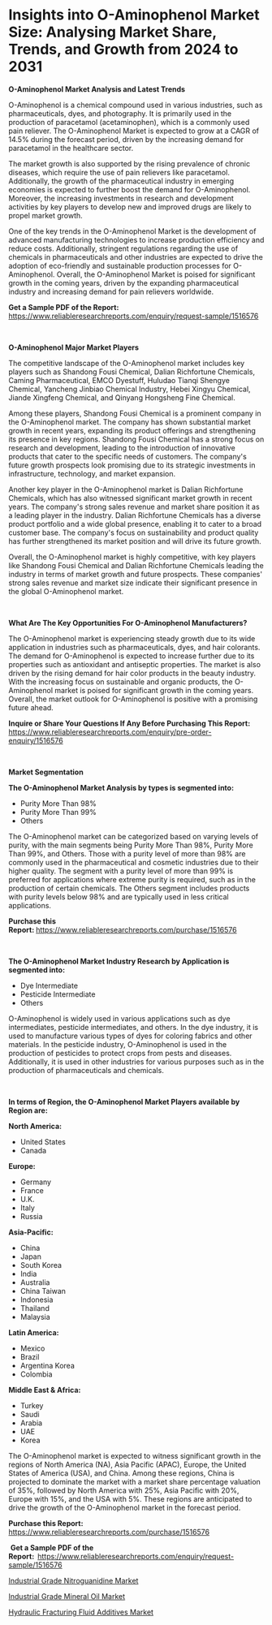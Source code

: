 <p><h1>Insights into O-Aminophenol Market Size: Analysing Market Share, Trends, and Growth from 2024 to 2031</h1></p><p><strong>O-Aminophenol Market Analysis and Latest Trends</strong></p>
<p><p>O-Aminophenol is a chemical compound used in various industries, such as pharmaceuticals, dyes, and photography. It is primarily used in the production of paracetamol (acetaminophen), which is a commonly used pain reliever. The O-Aminophenol Market is expected to grow at a CAGR of 14.5% during the forecast period, driven by the increasing demand for paracetamol in the healthcare sector.</p><p>The market growth is also supported by the rising prevalence of chronic diseases, which require the use of pain relievers like paracetamol. Additionally, the growth of the pharmaceutical industry in emerging economies is expected to further boost the demand for O-Aminophenol. Moreover, the increasing investments in research and development activities by key players to develop new and improved drugs are likely to propel market growth.</p><p>One of the key trends in the O-Aminophenol Market is the development of advanced manufacturing technologies to increase production efficiency and reduce costs. Additionally, stringent regulations regarding the use of chemicals in pharmaceuticals and other industries are expected to drive the adoption of eco-friendly and sustainable production processes for O-Aminophenol. Overall, the O-Aminophenol Market is poised for significant growth in the coming years, driven by the expanding pharmaceutical industry and increasing demand for pain relievers worldwide.</p></p>
<p><strong>Get a Sample PDF of the Report:&nbsp;</strong> <a href="https://www.reliableresearchreports.com/enquiry/request-sample/1516576">https://www.reliableresearchreports.com/enquiry/request-sample/1516576</a></p>
<p>&nbsp;</p>
<p><strong>O-Aminophenol Major Market Players</strong></p>
<p><p>The competitive landscape of the O-Aminophenol market includes key players such as Shandong Fousi Chemical, Dalian Richfortune Chemicals, Caming Pharmaceutical, EMCO Dyestuff, Huludao Tianqi Shengye Chemical, Yancheng Jinbiao Chemical Industry, Hebei Xingyu Chemical, Jiande Xingfeng Chemical, and Qinyang Hongsheng Fine Chemical.</p><p>Among these players, Shandong Fousi Chemical is a prominent company in the O-Aminophenol market. The company has shown substantial market growth in recent years, expanding its product offerings and strengthening its presence in key regions. Shandong Fousi Chemical has a strong focus on research and development, leading to the introduction of innovative products that cater to the specific needs of customers. The company's future growth prospects look promising due to its strategic investments in infrastructure, technology, and market expansion.</p><p>Another key player in the O-Aminophenol market is Dalian Richfortune Chemicals, which has also witnessed significant market growth in recent years. The company's strong sales revenue and market share position it as a leading player in the industry. Dalian Richfortune Chemicals has a diverse product portfolio and a wide global presence, enabling it to cater to a broad customer base. The company's focus on sustainability and product quality has further strengthened its market position and will drive its future growth.</p><p>Overall, the O-Aminophenol market is highly competitive, with key players like Shandong Fousi Chemical and Dalian Richfortune Chemicals leading the industry in terms of market growth and future prospects. These companies' strong sales revenue and market size indicate their significant presence in the global O-Aminophenol market.</p></p>
<p>&nbsp;</p>
<p><strong>What Are The Key Opportunities For O-Aminophenol Manufacturers?</strong></p>
<p><p>The O-Aminophenol market is experiencing steady growth due to its wide application in industries such as pharmaceuticals, dyes, and hair colorants. The demand for O-Aminophenol is expected to increase further due to its properties such as antioxidant and antiseptic properties. The market is also driven by the rising demand for hair color products in the beauty industry. With the increasing focus on sustainable and organic products, the O-Aminophenol market is poised for significant growth in the coming years. Overall, the market outlook for O-Aminophenol is positive with a promising future ahead.</p></p>
<p><strong>Inquire or Share Your Questions If Any Before Purchasing This Report:</strong> <a href="https://www.reliableresearchreports.com/enquiry/pre-order-enquiry/1516576">https://www.reliableresearchreports.com/enquiry/pre-order-enquiry/1516576</a></p>
<p>&nbsp;</p>
<p><strong>Market Segmentation</strong></p>
<p><strong>The O-Aminophenol Market Analysis by types is segmented into:</strong></p>
<p><ul><li>Purity More Than 98%</li><li>Purity More Than 99%</li><li>Others</li></ul></p>
<p><p>The O-Aminophenol market can be categorized based on varying levels of purity, with the main segments being Purity More Than 98%, Purity More Than 99%, and Others. Those with a purity level of more than 98% are commonly used in the pharmaceutical and cosmetic industries due to their higher quality. The segment with a purity level of more than 99% is preferred for applications where extreme purity is required, such as in the production of certain chemicals. The Others segment includes products with purity levels below 98% and are typically used in less critical applications.</p></p>
<p><strong>Purchase this Report:&nbsp;</strong><a href="https://www.reliableresearchreports.com/purchase/1516576">https://www.reliableresearchreports.com/purchase/1516576</a></p>
<p>&nbsp;</p>
<p><strong>The O-Aminophenol Market Industry Research by Application is segmented into:</strong></p>
<p><ul><li>Dye Intermediate</li><li>Pesticide Intermediate</li><li>Others</li></ul></p>
<p><p>O-Aminophenol is widely used in various applications such as dye intermediates, pesticide intermediates, and others. In the dye industry, it is used to manufacture various types of dyes for coloring fabrics and other materials. In the pesticide industry, O-Aminophenol is used in the production of pesticides to protect crops from pests and diseases. Additionally, it is used in other industries for various purposes such as in the production of pharmaceuticals and chemicals.</p></p>
<p>&nbsp;</p>
<p><strong>In terms of Region, the O-Aminophenol Market Players available by Region are:</strong></p>
<p>
    <p> <strong> North America: </strong>
        <ul>
            <li>United States</li>
            <li>Canada</li>
        </ul>
        </p> 
    <p> <strong> Europe: </strong>
        <ul>
            <li>Germany</li>
            <li>France</li>
            <li>U.K.</li>
            <li>Italy</li>
            <li>Russia</li>
        </ul>
        </p> 
    <p> <strong> Asia-Pacific: </strong>
        <ul>
            <li>China</li>
            <li>Japan</li>
            <li>South Korea</li>
            <li>India</li>
            <li>Australia</li>
            <li>China Taiwan</li>
            <li>Indonesia</li>
            <li>Thailand</li>
            <li>Malaysia</li>
        </ul>
        </p> 
    <p> <strong> Latin America: </strong>
        <ul>
            <li>Mexico</li>
            <li>Brazil</li>
            <li>Argentina Korea</li>
            <li>Colombia</li>
        </ul>
        </p> 
    <p> <strong> Middle East & Africa: </strong>
        <ul>
            <li>Turkey</li>
            <li>Saudi</li>
            <li>Arabia</li>
            <li>UAE</li>
            <li>Korea</li>
        </ul>
    </p>
    </p>
<p><p>The O-Aminophenol market is expected to witness significant growth in the regions of North America (NA), Asia Pacific (APAC), Europe, the United States of America (USA), and China. Among these regions, China is projected to dominate the market with a market share percentage valuation of 35%, followed by North America with 25%, Asia Pacific with 20%, Europe with 15%, and the USA with 5%. These regions are anticipated to drive the growth of the O-Aminophenol market in the forecast period.</p></p>
<p><strong>Purchase this Report: </strong><a href="https://www.reliableresearchreports.com/purchase/1516576">https://www.reliableresearchreports.com/purchase/1516576</a></p>
<p>&nbsp;<strong>Get a Sample PDF of the Report:&nbsp;&nbsp;</strong><a href="https://www.reliableresearchreports.com/enquiry/request-sample/1516576">https://www.reliableresearchreports.com/enquiry/request-sample/1516576</a></p>
<p><strong></strong></p>
<p><p><a href="https://view.publitas.com/reportprime-1/industrial-grade-nitroguanidine-market-analysis-and-market-size-global-industry-overview-market-segmentation-and-forecast-2024-to-2031/">Industrial Grade Nitroguanidine Market</a></p><p><a href="https://view.publitas.com/reportprime-1/industrial-grade-mineral-oil-market-size-share-trends-analysis-report-by-material-by-type-by-end-user-by-region-and-segment-forecasts-2024-2031/">Industrial Grade Mineral Oil Market</a></p><p><a href="https://view.publitas.com/reportprime-1/hydraulic-fracturing-fluid-additives-market-offers-provide-insightful-data-for-the-time-period-from-2024-to-2031-and-also-provide-analysis-based-on-application-type-and-region/">Hydraulic Fracturing Fluid Additives Market</a></p></p>
